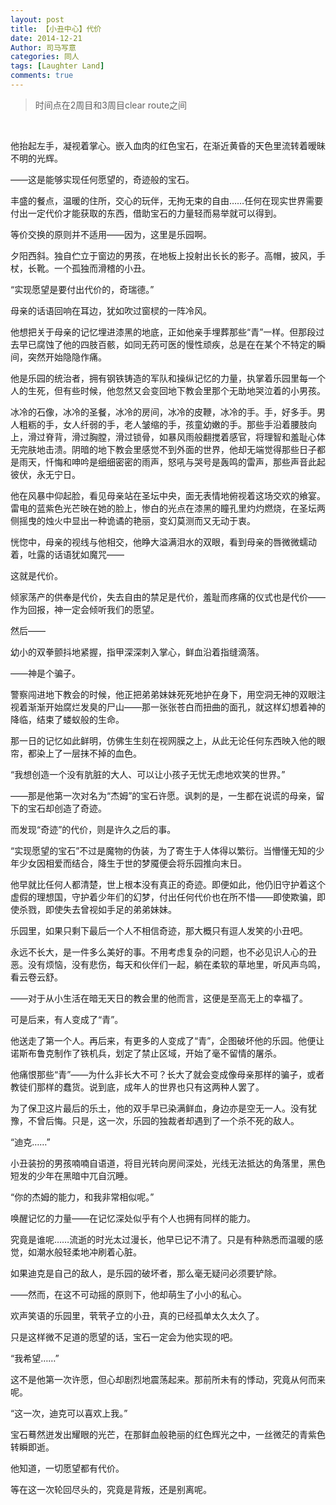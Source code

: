 ```yaml
---
layout: post
title: 【小丑中心】代价
date: 2014-12-21
Author: 司马写意
categories: 同人
tags: [Laughter Land]
comments: true
---
```


>时间点在2周目和3周目clear route之间

<br />

他抬起左手，凝视着掌心。嵌入血肉的红色宝石，在渐近黄昏的天色里流转着暧昧不明的光辉。

——这是能够实现任何愿望的，奇迹般的宝石。

丰盛的餐点，温暖的住所，交心的玩伴，无拘无束的自由……任何在现实世界需要付出一定代价才能获取的东西，借助宝石的力量轻而易举就可以得到。

等价交换的原则并不适用——因为，这里是乐园啊。

夕阳西斜。独自伫立于窗边的男孩，在地板上投射出长长的影子。高帽，披风，手杖，长靴。一个孤独而滑稽的小丑。

“实现愿望是要付出代价的，奇瑞德。”

母亲的话语回响在耳边，犹如吹过窗棂的一阵冷风。

他想把关于母亲的记忆埋进漆黑的地底，正如他亲手埋葬那些“青”一样。但那段过去早已腐蚀了他的四肢百骸，如同无药可医的慢性顽疾，总是在在某个不特定的瞬间，突然开始隐隐作痛。

他是乐园的统治者，拥有钢铁铸造的军队和操纵记忆的力量，执掌着乐园里每一个人的生死，但有些时候，他忽然又会变回地下教会里那个无助地哭泣着的小男孩。

冰冷的石像，冰冷的圣餐，冰冷的房间，冰冷的皮鞭，冰冷的手。手，好多手。男人粗粝的手，女人纤弱的手，老人皱缩的手，孩童幼嫩的手。那些手沿着腰肢向上，滑过脊背，滑过胸膛，滑过锁骨，如暴风雨般翻搅着感官，将理智和羞耻心体无完肤地击溃。阴暗的地下教会里感觉不到外面的世界，他却无端觉得那些日子都是雨天，忏悔和呻吟是细细密密的雨声，怒吼与哭号是轰鸣的雷声，那些声音此起彼伏，永无宁日。

他在风暴中仰起脸，看见母亲站在圣坛中央，面无表情地俯视着这场交欢的飨宴。雷电的蓝紫色光芒映在她的脸上，惨白的光点在漆黑的瞳孔里灼灼燃烧，在圣坛两侧摇曳的烛火中显出一种诡谲的艳丽，变幻莫测而又无动于衷。

恍惚中，母亲的视线与他相交，他睁大溢满泪水的双眼，看到母亲的唇微微蠕动着，吐露的话语犹如魔咒——

这就是代价。

倾家荡产的供奉是代价，失去自由的禁足是代价，羞耻而疼痛的仪式也是代价——作为回报，神一定会倾听我们的愿望。

然后——

幼小的双拳颤抖地紧握，指甲深深刺入掌心，鲜血沿着指缝滴落。

——神是个骗子。

警察闯进地下教会的时候，他正把弟弟妹妹死死地护在身下，用空洞无神的双眼注视着渐渐开始腐烂发臭的尸山——那一张张苍白而扭曲的面孔，就这样幻想着神的降临，结束了蝼蚁般的生命。

那一日的记忆如此鲜明，仿佛生生刻在视网膜之上，从此无论任何东西映入他的眼帘，都染上了一层抹不掉的血色。

“我想创造一个没有肮脏的大人、可以让小孩子无忧无虑地欢笑的世界。”

——那是他第一次对名为“杰姆”的宝石许愿。讽刺的是，一生都在说谎的母亲，留下的宝石却创造了奇迹。

而发现“奇迹”的代价，则是许久之后的事。

“实现愿望的宝石”不过是魔物的伪装，为了寄生于人体得以繁衍。当懵懂无知的少年少女因相爱而结合，降生于世的梦魇便会将乐园推向末日。

他早就比任何人都清楚，世上根本没有真正的奇迹。即便如此，他仍旧守护着这个虚假的理想国，守护着少年们的幻梦，付出任何代价也在所不惜——即使欺骗，即使杀戮，即使失去曾视如手足的弟弟妹妹。

乐园里，如果只剩下最后一个人不相信奇迹，那大概只有逗人发笑的小丑吧。

永远不长大，是一件多么美好的事。不用考虑复杂的问题，也不必见识人心的丑恶。没有烦恼，没有悲伤，每天和伙伴们一起，躺在柔软的草地里，听风声鸟鸣，看云卷云舒。

——对于从小生活在暗无天日的教会里的他而言，这便是至高无上的幸福了。

可是后来，有人变成了“青”。

他送走了第一个人。再后来，有更多的人变成了“青”，企图破坏他的乐园。他便让诺斯布鲁克制作了铁机兵，划定了禁止区域，开始了毫不留情的屠杀。

他痛恨那些“青”——为什么非长大不可？长大了就会变成像母亲那样的骗子，或者教徒们那样的蠢货。说到底，成年人的世界也只有这两种人罢了。

为了保卫这片最后的乐土，他的双手早已染满鲜血，身边亦是空无一人。没有犹豫，不曾后悔。只是，这一次，乐园的独裁者却遇到了一个杀不死的敌人。

“迪克……”

小丑装扮的男孩喃喃自语道，将目光转向房间深处，光线无法抵达的角落里，黑色短发的少年在黑暗中兀自沉睡。

“你的杰姆的能力，和我非常相似呢。”

唤醒记忆的力量——在记忆深处似乎有个人也拥有同样的能力。

究竟是谁呢……流逝的时光太过漫长，他早已记不清了。只是有种熟悉而温暖的感觉，如潮水般轻柔地冲刷着心脏。

如果迪克是自己的敌人，是乐园的破坏者，那么毫无疑问必须要铲除。

——然而，在这不可动摇的原则下，他却萌生了小小的私心。

欢声笑语的乐园里，茕茕孑立的小丑，真的已经孤单太久太久了。

只是这样微不足道的愿望的话，宝石一定会为他实现的吧。

“我希望……”

这不是他第一次许愿，但心却剧烈地震荡起来。那前所未有的悸动，究竟从何而来呢。

“这一次，迪克可以喜欢上我。”

宝石蓦然迸发出耀眼的光芒，在那鲜血般艳丽的红色辉光之中，一丝微茫的青紫色转瞬即逝。

他知道，一切愿望都有代价。

等在这一次轮回尽头的，究竟是背叛，还是别离呢。
